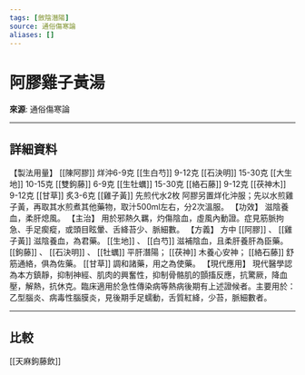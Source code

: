 ```yaml
---
tags: [斂陰潛陽]
source: 通俗傷寒論
aliases: []
---
```


# 阿膠雞子黃湯

**來源**: 通俗傷寒論  

---

## 詳細資料
【製法用量】 [[陳阿膠]] 烊沖6-9克 [[生白芍]] 9-12克 [[石決明]] 15-30克 [[大生地]] 10-15克 [[雙鉤藤]] 6-9克 [[生牡蠣]] 15-30克 [[絡石藤]] 9-12克 [[茯神木]] 9-12克 [[甘草]] 炙3-6克 [[雞子黃]] 先煎代水2枚
阿膠另置烊化沖服；先以水煎雞子黃，再取其水煎煮其他藥物，取汁500ml左右，分2次溫服。
【功效】
滋陰養血，柔肝熄風。
【主治】
用於邪熱久羈，灼傷陰血，虛風內動證。症見筋脈拘急、手足瘈瘲，或頭目眩暈、舌絳苔少、脈細數。
【方義】
方中 [[阿膠]] 、 [[雞子黃]] 滋陰養血，為君藥。 [[生地]] 、 [[白芍]] 滋補陰血，且柔肝養肝為臣藥。 [[鉤藤]] 、 [[石決明]] 、 [[牡蠣]] 平肝潛陽； [[茯神]] 木養心安神； [[絡石藤]] 舒筋通絡，俱為佐藥。 [[甘草]] 調和諸藥，用之為使藥。
【現代應用】
現代醫學認為本方鎮靜，抑制神經、肌肉的興奮性，抑制骨骼肌的顫搐反應，抗驚厥，降血壓，解熱，抗休克。臨床適用於急性傳染病等熱病後期有上述證候者。主要用於：乙型腦炎、病毒性腦膜炎，見後期手足蠕動，舌質紅絳，少苔，脈細數者。

---

## 比較
[[天麻鉤藤飲]]
